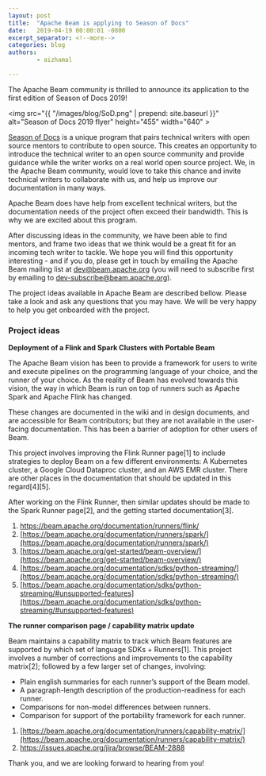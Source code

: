 ```yaml
---
layout: post
title:  "Apache Beam is applying to Season of Docs"
date:   2019-04-19 00:00:01 -0800
excerpt_separator: <!--more-->
categories: blog
authors:
        - aizhamal

---
```

<!--
Licensed under the Apache License, Version 2.0 (the "License");
you may not use this file except in compliance with the License.
You may obtain a copy of the License at

http://www.apache.org/licenses/LICENSE-2.0

Unless required by applicable law or agreed to in writing, software
distributed under the License is distributed on an "AS IS" BASIS,
WITHOUT WARRANTIES OR CONDITIONS OF ANY KIND, either express or implied.
See the License for the specific language governing permissions and
limitations under the License.
-->


The Apache Beam community is thrilled to announce its application to the first edition of  Season of Docs 2019! 

<!--more-->

<img src="{{ "/images/blog/SoD.png" | prepend: site.baseurl }}" alt="Season of Docs 2019 flyer" height="455" width="640" >

[Season of Docs](https://developers.google.com/season-of-docs/) is a unique program that pairs technical writers with open source mentors to contribute to open source. This creates an opportunity to introduce the technical writer to an open source community and provide guidance while the writer works on a real world open source project. We, in the Apache Beam community, would love to take this chance and invite technical writers to collaborate with us, and help us improve our documentation in many ways.

Apache Beam does have help from excellent technical writers, but the documentation needs of the project often exceed their bandwidth. This is why we are excited about this program.

After discussing ideas in the community, we have been able to find mentors, and frame two ideas that we think would be a great fit for an incoming tech writer to tackle. We hope you will find this opportunity interesting - and if you do, please get in touch by emailing the Apache Beam mailing list at dev@beam.apache.org (you will need to subscribe first by emailing to dev-subscribe@beam.apache.org).  

The project ideas available in Apache Beam are described bellow. Please take a look and ask any questions that you may have. We will be very happy to help you get onboarded with the project.

### Project ideas

**Deployment of a Flink and Spark Clusters with Portable Beam**

The Apache Beam vision has been to provide a framework for users to write and execute pipelines on the programming language of your choice, and the runner of your choice. As the reality of Beam has evolved towards this vision, the way in which Beam is run on top of runners such as Apache Spark and Apache Flink has changed.

These changes are documented in the wiki and in design documents, and are accessible for Beam contributors; but they are not available in the user-facing documentation. This has been a barrier of adoption for other users of Beam.

This project involves improving the Flink Runner page[1] to include strategies to deploy Beam on a few different environments: A Kubernetes cluster, a Google Cloud Dataproc cluster, and an AWS EMR cluster. There are other places in the documentation that should be updated in this regard[4][5].

After working on the Flink Runner, then similar updates should be made to the Spark Runner page[2], and the getting started documentation[3].

1. [https://beam.apache.org/documentation/runners/flink/ ](https://beam.apache.org/documentation/runners/flink/ )
2. [https://beam.apache.org/documentation/runners/spark/](https://beam.apache.org/documentation/runners/spark/)
3. [https://beam.apache.org/get-started/beam-overview/](https://beam.apache.org/get-started/beam-overview/)
4. [https://beam.apache.org/documentation/sdks/python-streaming/](https://beam.apache.org/documentation/sdks/python-streaming/)
5. [https://beam.apache.org/documentation/sdks/python-streaming/#unsupported-features](https://beam.apache.org/documentation/sdks/python-streaming/#unsupported-features)

**The runner comparison page / capability matrix update**

Beam maintains a capability matrix to track which Beam features are supported by which set of language SDKs + Runners[1].
This project involves a number of corrections and improvements to the capability matrix[2]; followed by a few larger set of changes, involving:

- Plain english summaries for each runner’s support of the Beam model.
- A paragraph-length description of the production-readiness for each runner.
- Comparisons for non-model differences between runners.
- Comparison for support of the portability framework for each runner.

1. [https://beam.apache.org/documentation/runners/capability-matrix/](https://beam.apache.org/documentation/runners/capability-matrix/)
2. [https://issues.apache.org/jira/browse/BEAM-2888 ](https://issues.apache.org/jira/browse/BEAM-2888 )

Thank you, and we are looking forward to hearing from you!
